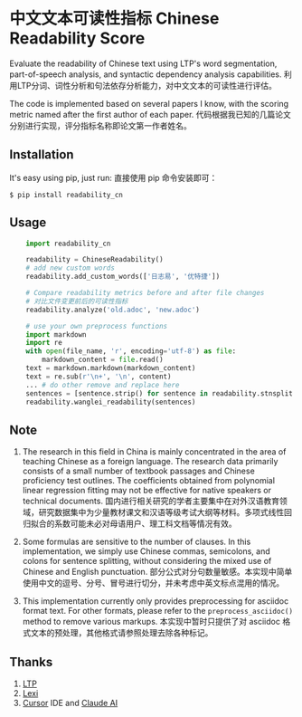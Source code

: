 # 中文文本可读性指标 Chinese Readability Score

Evaluate the readability of Chinese text using LTP's word segmentation, part-of-speech analysis, and syntactic dependency analysis capabilities.
利用LTP分词、词性分析和句法依存分析能力，对中文文本的可读性进行评估。

The code is implemented based on several papers I know, with the scoring metric named after the first author of each paper.
代码根据我已知的几篇论文分别进行实现，评分指标名称即论文第一作者姓名。

## Installation

It's easy using pip, just run:
直接使用 pip 命令安装即可：

```shell
$ pip install readability_cn
```

## Usage

```python
    import readability_cn

    readability = ChineseReadability()
    # add new custom words
    readability.add_custom_words(['日志易', '优特捷'])

    # Compare readability metrics before and after file changes
    # 对比文件变更前后的可读性指标
    readability.analyze('old.adoc', 'new.adoc')

    # use your own preprocess functions
    import markdown
    import re
    with open(file_name, 'r', encoding='utf-8') as file:
        markdown_content = file.read()
    text = markdown.markdown(markdown_content)
    text = re.sub(r'\n+', '\n', content)
    ... # do other remove and replace here
    sentences = [sentence.strip() for sentence in readability.stnsplit.split(text) if sentence.strip()]
    readability.wanglei_readability(sentences)

```

## Note

1. The research in this field in China is mainly concentrated in the area of teaching Chinese as a foreign language. The research data primarily consists of a small number of textbook passages and Chinese proficiency test outlines. The coefficients obtained from polynomial linear regression fitting may not be effective for native speakers or technical documents.
   国内进行相关研究的学者主要集中在对外汉语教育领域，研究数据集中为少量教材课文和汉语等级考试大纲等材料。多项式线性回归拟合的系数可能未必对母语用户、理工科文档等情况有效。

2. Some formulas are sensitive to the number of clauses. In this implementation, we simply use Chinese commas, semicolons, and colons for sentence splitting, without considering the mixed use of Chinese and English punctuation.
   部分公式对分句数量敏感。本实现中简单使用中文的逗号、分号、冒号进行切分，并未考虑中英文标点混用的情况。

3. This implementation currently only provides preprocessing for asciidoc format text. For other formats, please refer to the `preprocess_asciidoc()` method to remove various markups.
   本实现中暂时只提供了对 asciidoc 格式文本的预处理，其他格式请参照处理去除各种标记。

## Thanks

1. [LTP](https://github.com/HIT-SCIR/ltp)
2. [Lexi](https://github.com/Rebilly/lexi)
3. [Cursor](https://cursor.sh/) IDE and [Claude AI](https://www.anthropic.com)
